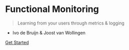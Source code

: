 <!-- _coverpage.md -->
# Functional Monitoring

> Learning from your users through metrics & logging

- Ivo de Bruijn &amp; Joost van Wollingen

[Get Started](00-GetStarted.md)